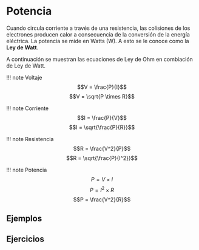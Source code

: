 # Potencia

Cuando circula corriente a través de una resistencia, las colisiones de los electrones producen calor a consecuencia de la conversión de la energía eléctrica. La potencia se mide en Watts (W). A esto se le conoce como la **Ley de Watt**.

A continuación se muestran las ecuaciones de Ley de Ohm en combiación de Ley de Watt.

!!! note Voltaje
    $$V = \frac{P}{I}$$
    $$V = \sqrt{P \times R}$$


!!! note Corriente
    $$I = \frac{P}{V}$$
    $$I = \sqrt{\frac{P}{R}}$$

!!! note Resistencia
    $$R = \frac{V^2}{P}$$
    $$R = \sqrt{\frac{P}{I^2}}$$

!!! note Potencia
    $$P = V \times I$$
    $$P = I^2 \times R$$
    $$P = \frac{V^2}{R}$$

## Ejemplos

## Ejercicios

